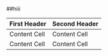 ##hiii

| First Header  | Second Header |
| ------------- | ------------- |
| Content Cell  | Content Cell  |
| Content Cell  | Content Cell  |
